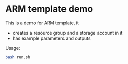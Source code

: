 # ARM template demo

This is a demo for ARM template, it

- creates a resource group and a storage account in it
- has example parameters and outputs

Usage:

```sh
bash run.sh
```